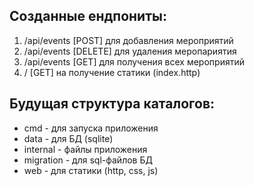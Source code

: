 ## Созданные ендпониты:
1. /api/events [POST] для добавления мероприятий
2. /api/events [DELETE] для удаления меропариятия
3. /api/events [GET] для получения всех мероприятий
4. / [GET] на получение статики (index.http)

## Будущая структура каталогов:
- cmd - для запуска приложения
- data - для БД (sqlite)
- internal - файлы приложения
- migration - для sql-файлов БД
- web - для статики (http, css, js) 
